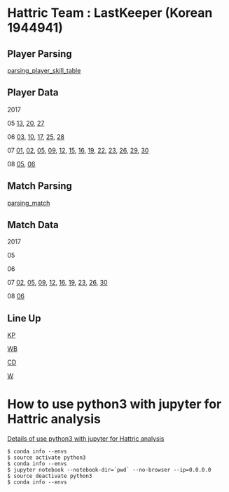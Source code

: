 # Hattric Team : LastKeeper (Korean 1944941)

## Player Parsing
[parsing_player_skill_table](00_Data/00_Player/parsing_player_skill_table.ipynb)

## Player Data

2017

05 [13](00_Data/00_Player/2017/05/13/player.txt), [20](00_Data/00_Player/2017/05/20/player.txt), [27](00_Data/00_Player/2017/05/27/player.txt)

06 [03](00_Data/00_Player/2017/06/03/player.txt), [10](00_Data/00_Player/2017/06/10/player.txt), [17](00_Data/00_Player/2017/06/17/player.txt), [25](00_Data/00_Player/2017/06/25/player.txt), [28](00_Data/00_Player/2017/06/28/player.txt)

07 [01](00_Data/00_Player/2017/07/01/player_skill_table.txt), [02](00_Data/00_Player/2017/07/02/player_skill_table.txt), [05](00_Data/00_Player/2017/07/05/player_skill_table.txt), [09](00_Data/00_Player/2017/07/09/player_skill_table.txt), [12](00_Data/00_Player/2017/07/12/player_skill_table.txt), [15](00_Data/00_Player/2017/07/15/player_skill_table.txt), [16](00_Data/00_Player/2017/07/16/player_skill_table.txt), [19](00_Data/00_Player/2017/07/19/player_skill_table.txt), [22](00_Data/00_Player/2017/07/22/player_skill_table.txt), [23](00_Data/00_Player/2017/07/23/player_skill_table.txt), [26](00_Data/00_Player/2017/07/26/player_skill_table.txt), [29](00_Data/00_Player/2017/07/29/player_skill_table.txt), [30](00_Data/00_Player/2017/07/30/player_skill_table.txt)

08 [05](00_Data/00_Player/2017/08/05/player_skill_table.txt), [06](00_Data/00_Player/2017/08/06/player_skill_table.txt)

## Match Parsing
[parsing_match](00_Data/00_Player/parsing_match.ipynb)

## Match Data

2017

05

06

07 [02](00_Data/00_Player/2017/07/02/match.txt), [05](00_Data/00_Player/2017/07/05/match.txt), [09](00_Data/00_Player/2017/07/09/match.txt), [12](00_Data/00_Player/2017/07/12/match.txt), [16](00_Data/00_Player/2017/07/16/match.txt), [19](00_Data/00_Player/2017/07/19/match.txt), [23](00_Data/00_Player/2017/07/23/match.txt), [26](00_Data/00_Player/2017/07/26/match.txt), [30](00_Data/00_Player/2017/07/30/match.txt)

08 [06](00_Data/00_Player/2017/08/06/match.txt)

## Line Up

[KP](00_Data/00_Player/01_KP_table.md)

[WB](00_Data/00_Player/02_WB_table.md)

[CD](00_Data/00_Player/03_CD_table.md)

[W](00_Data/00_Player/04_W_table.md)

# How to use python3 with jupyter for Hattric analysis

[Details of use python3 with jupyter for Hattric analysis](01_use/01_use_python3_on_jupyternotebook.md)

```{bash}
$ conda info --envs
$ source activate python3
$ conda info --envs
$ jupyter notebook --notebook-dir=`pwd` --no-browser --ip=0.0.0.0
$ source deactivate python3
$ conda info --envs
```
